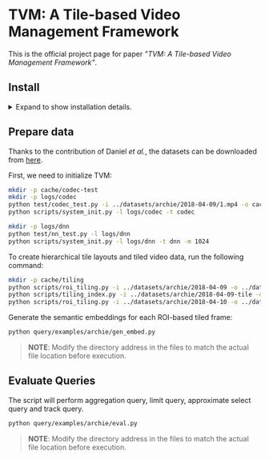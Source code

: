# TVM: A Tile-based Video Management Framework

This is the official project page for paper *"TVM: A Tile-based Video Management Framework"*.
## Install
<details><summary>Expand to show installation details.</summary>
<p>

### 0 Download TVM

```bash
git clone https://github.com/InkosiZhong/TVM
```
> **NOTE**: Please use Python>=3.8 for the following steps.

### 1 NVIDIA GPU Driver & CUDA

Make sure your driver verision >= 520.56.06, and install a CUDA 11.3.

If you are using consumer-grade GPUs, use [nvidia-patch](https://github.com/keylase/nvidia-patch) to remove restriction on maximum number of simultaneous NVENC video encoding sessions.

### 2 Video Processing Framework

#### 2.1 Build FFmpeg from Source

```bash
sudo apt-get install yasm # nasm is also available
git clone https://github.com/FFmpeg/FFmpeg.git
cd FFmpeg
# for cuda support
git clone http://git.videolan.org/git/ffmpeg/nv-codec-headers.git
cd nv-codec-headers
make
sudo make install
cd ..
mkdir -p $(pwd)/build_x64_release_shared 
./configure \
 --prefix=$(pwd)/build_x64_release_shared \
 --disable-static \
 --disable-stripping \
 --disable-doc \
 --enable-shared \
 --enable-cuda \
 --enable-cuvid \
 --enable-nvenc \
 --enable-nonfree \
 --enable-libnpp \
 --extra-cflags=-I/usr/local/cuda/include \
 --extra-ldflags=-L/usr/local/cuda/lib64
make -j -s && make install

# if you wanna use bin/ffmpeg
sudo vim /etc/ld.so.conf # $(pwd)/build_x64_release_shared/lib
sudo ldconfig

cd ..
```

#### 2.2 NVIDIA Video Codec SDK 12

Download the [NVIDIA Video Codec SDK](https://developer.nvidia.com/nvidia-video-codec-sdk/download) into your workspace.

The version we use is `12.0.16`, we have not tested the following process on other versions, please choose the same version if possible.

#### 2.3 PyTorch Support

Install `torch==1.10.1` using pip or anaconda.

```bash
# anaconda
conda install pytorch==1.10.1 torchvision==0.11.2 torchaudio==0.10.1 cudatoolkit=10.2 -c pytorch
# pip
pip install torch==1.10.1+cu102 torchvision==0.11.2+cu102 torchaudio==0.10.1 -f https://download.pytorch.org/whl/cu102/torch_stable.html
```

#### 2.4 Build from Source

```bash
mkdir -p VideoProcessingFramework/install
mkdir -p VideoProcessingFramework/build
export ROOT=$(pwd)
export PATH_TO_SDK=$ROOT/Video_Codec_SDK_12.0.16
export SDK_INCLUDE=$PATH_TO_SDK/Interface
export SDK_LIB=$PATH_TO_SDK/Lib/linux/stubs/x86_64

export PATH_TO_FFMPEG=$ROOT/FFmpeg/build_x64_release_shared
export FFMPEG_INCLUD=$PATH_TO_FFMPEG/include 
export FFMPEG_LIB=$PATH_TO_FFMPEG/lib

export INSTALL_PREFIX=$ROOT/VideoProcessingFramework/install
export CUDACXX=$CUDA_HOME/bin/nvcc
export PKG_CONFIG_PATH=$FFMPEG_LIB/pkgconfig
export C_INCLUDE_PATH=$CUDA_HOME/include/:$C_INCLUDE_PATH
export CPLUS_INCLUDE_PATH=$CUDA_HOME/include/:$CPLUS_INCLUDE_PATH
export LIBRARY_PATH=$CUDA_HOME/lib64/:$LIBRARY_PATH
cd VideoProcessingFramework/build
cmake .. \
	-DGENERATE_PYTHON_BINDINGS:BOOL="1" \
	-DGENERATE_PYTORCH_EXTENSION:BOOL="1" \
	-DCMAKE_INSTALL_PREFIX:PATH="$INSTALL_PREFIX" \
	-DFFMPEG_DIR:PATH="$PATH_TO_FFMPEG" \
	-DAVFORMAT_INCLUDE_DIR:PATH="$FFMPEG_INCLUD" \
	-DAVUTIL_INCLUDE_DIR:PATH="$FFMPEG_INCLUD" \
	-DAVCODEC_INCLUDE_DIR:PATH="$FFMPEG_INCLUD" \
	-DAVCODEC_LIBRARY:PATH="$FFMPEG_LIB/libavcodec.so" \
	-DAVFORMAT_LIBRARY:PATH="$FFMPEG_LIB/libavformat.so" \
	-DAVUTIL_LIBRARY:PATH="$FFMPEG_LIB/libavutil.so" \
	-DVIDEO_CODEC_SDK_DIR:PATH="$PATH_TO_SDK" \
	-DVIDEO_CODEC_SDK_INCLUDE_DIR:PATH="$SDK_INCLUDE" \
	-DNVCUVID_LIBRARY:PATH="$SDK_LIB/libnvcuvid.so" \
	-DNVENCODE_LIBRARY:PATH="$SDK_LIB/libnvidia-encode.so"

make -j8
make install
```

After the compilation, the following files will be generated under the path `install/bin`.

```bash
libTC_CORE.so 
libTC.so 
PyNvCodec.cpython-38-x86_64-linux-gnu.so 
PytorchNvCodec.cpython-38-x86_64-linux-gnu.so
```

**Copy all these dynamic libraries into the root of TVM project.**

### 3 PyBGS (BGSLibrary)

#### 3.1 Build OpenCV from Source

```bash
wget -O opencv.zip https://github.com/opencv/opencv/archive/4.x.zip
wget -O opencv_contrib.zip https://github.com/opencv/opencv_contrib/archive/4.x.zip
unzip opencv.zip
unzip opencv_contrib.zip
mkdir -p build && cd build

# configure
cmake -DOPENCV_EXTRA_MODULES_PATH=../opencv_contrib-4.x/modules ../opencv-4.x

# build & install
cmake --build . -j8
sudo make install

export OpenCV_DIR=~/OpenCV/build/
```

#### 3.2 Build from Source

```bash
git clone --recursive https://github.com/andrewssobral/bgslibrary.git
cd bgslibrary
python setup.py build
python setup.py install
pip install .
```

### 4 Python Libraries

Select the corresponding [pycuda](https://www.lfd.uci.edu/~gohlke/pythonlibs/#pycuda) version according to the Cuda version and python version.

```bash
pip install -r requirements.txt
# install the query frameworks
cd query/blazeit
pip install -e .
cd ../supg
pip install -e .
```
</p>
</details>

## Prepare data

Thanks to the contribution of Daniel *et al.*, the datasets can be downloaded from [here](https://drive.google.com/drive/folders/1xRkmmOtyw7K3VNDRSP4-64ubNLe1K6Xi).

First, we need to initialize TVM:

```bash
mkdir -p cache/codec-test
mkdir -p logs/codec
python test/codec_test.py -i ../datasets/archie/2018-04-09/1.mp4 -o cache/codec-test -l logs/codec -c config/archie.json
python scripts/system_init.py -l logs/codec -t codec

mkdir -p logs/dnn
python test/nn_test.py -l logs/dnn
python scripts/system_init.py -l logs/dnn -t dnn -m 1024
```

To create hierarchical tile layouts and tiled video data, run the following command:

```bash
mkdir -p cache/tiling
python scripts/roi_tiling.py -i ../datasets/archie/2018-04-09 -o ../datasets/archie/2018-04-09-tile -c config/archie.json 
python scripts/tiling_index.py -i ../datasets/archie/2018-04-09-tile -o cache/tiling -c config/archie.json 
python scripts/roi_tiling.py -i ../datasets/archie/2018-04-10 -o ../datasets/archie/2018-04-10-tile -c config/archie.json -t cache/tiling
```

Generate the semantic embeddings for each ROI-based tiled frame:

```bash
python query/examples/archie/gen_embed.py
```

> **NOTE**: Modify the directory address in the files to match the actual file location before execution.

## Evaluate Queries

The script will perform aggregation query, limit query, approximate select query and track query.

```bash
python query/examples/archie/eval.py
```

> **NOTE**: Modify the directory address in the files to match the actual file location before execution.
